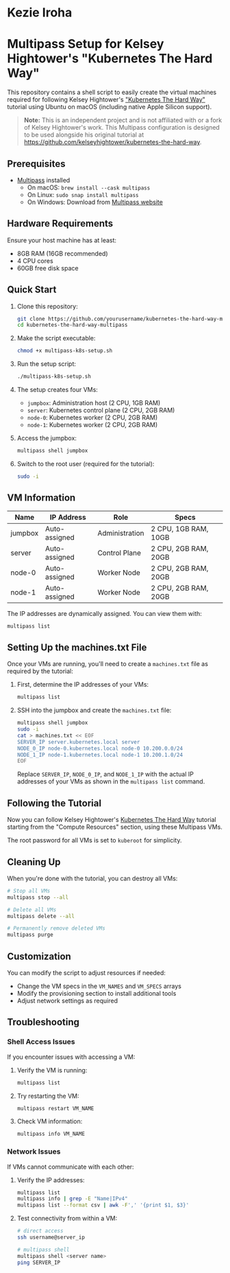 # Kezie Iroha
# Multipass Setup for Kelsey Hightower's "Kubernetes The Hard Way"

This repository contains a shell script to easily create the virtual machines required for following Kelsey Hightower's ["Kubernetes The Hard Way"](https://github.com/kelseyhightower/kubernetes-the-hard-way) tutorial using Ubuntu on macOS (including native Apple Silicon support).

> **Note:** This is an independent project and is not affiliated with or a fork of Kelsey Hightower's work. This Multipass configuration is designed to be used alongside his original tutorial at https://github.com/kelseyhightower/kubernetes-the-hard-way.

## Prerequisites

- [Multipass](https://multipass.run/) installed
  - On macOS: `brew install --cask multipass`
  - On Linux: `sudo snap install multipass`
  - On Windows: Download from [Multipass website](https://multipass.run/install)

## Hardware Requirements

Ensure your host machine has at least:
- 8GB RAM (16GB recommended)
- 4 CPU cores
- 60GB free disk space

## Quick Start

1. Clone this repository:
   ```bash
   git clone https://github.com/yourusername/kubernetes-the-hard-way-multipass.git
   cd kubernetes-the-hard-way-multipass
   ```

2. Make the script executable:
   ```bash
   chmod +x multipass-k8s-setup.sh
   ```

3. Run the setup script:
   ```bash
   ./multipass-k8s-setup.sh
   ```

4. The setup creates four VMs:
   - `jumpbox`: Administration host (2 CPU, 1GB RAM)
   - `server`: Kubernetes control plane (2 CPU, 2GB RAM)
   - `node-0`: Kubernetes worker (2 CPU, 2GB RAM)
   - `node-1`: Kubernetes worker (2 CPU, 2GB RAM)

5. Access the jumpbox:
   ```bash
   multipass shell jumpbox
   ```

6. Switch to the root user (required for the tutorial):
   ```bash
   sudo -i
   ```

## VM Information

| Name     | IP Address       | Role               | Specs                   |
|----------|------------------|--------------------| ------------------------|
| jumpbox  | Auto-assigned    | Administration     | 2 CPU, 1GB RAM, 10GB    |
| server   | Auto-assigned    | Control Plane      | 2 CPU, 2GB RAM, 20GB    |
| node-0   | Auto-assigned    | Worker Node        | 2 CPU, 2GB RAM, 20GB    |
| node-1   | Auto-assigned    | Worker Node        | 2 CPU, 2GB RAM, 20GB    |

The IP addresses are dynamically assigned. You can view them with:
```bash
multipass list
```

## Setting Up the machines.txt File

Once your VMs are running, you'll need to create a `machines.txt` file as required by the tutorial:

1. First, determine the IP addresses of your VMs:
   ```bash
   multipass list
   ```

2. SSH into the jumpbox and create the `machines.txt` file:
   ```bash
   multipass shell jumpbox
   sudo -i
   cat > machines.txt << EOF
   SERVER_IP server.kubernetes.local server  
   NODE_0_IP node-0.kubernetes.local node-0 10.200.0.0/24
   NODE_1_IP node-1.kubernetes.local node-1 10.200.1.0/24
   EOF
   ```
   
   Replace `SERVER_IP`, `NODE_0_IP`, and `NODE_1_IP` with the actual IP addresses of your VMs as shown in the `multipass list` command.

## Following the Tutorial

Now you can follow Kelsey Hightower's [Kubernetes The Hard Way](https://github.com/kelseyhightower/kubernetes-the-hard-way) tutorial starting from the "Compute Resources" section, using these Multipass VMs.

The root password for all VMs is set to `kuberoot` for simplicity.

## Cleaning Up

When you're done with the tutorial, you can destroy all VMs:

```bash
# Stop all VMs
multipass stop --all

# Delete all VMs
multipass delete --all

# Permanently remove deleted VMs
multipass purge
```

## Customization

You can modify the script to adjust resources if needed:

- Change the VM specs in the `VM_NAMES` and `VM_SPECS` arrays
- Modify the provisioning section to install additional tools
- Adjust network settings as required

## Troubleshooting

### Shell Access Issues

If you encounter issues with accessing a VM:

1. Verify the VM is running:
   ```bash
   multipass list
   ```

2. Try restarting the VM:
   ```bash
   multipass restart VM_NAME
   ```

3. Check VM information:
   ```bash
   multipass info VM_NAME
   ```

### Network Issues

If VMs cannot communicate with each other:

1. Verify the IP addresses:
   ```bash
   multipass list
   multipass info | grep -E "Name|IPv4"
   multipass list --format csv | awk -F',' '{print $1, $3}'
   ```

2. Test connectivity from within a VM:
   ```bash
   # direct access 
   ssh username@server_ip

   # multipass shell
   multipass shell <server name>
   ping SERVER_IP
   ```


